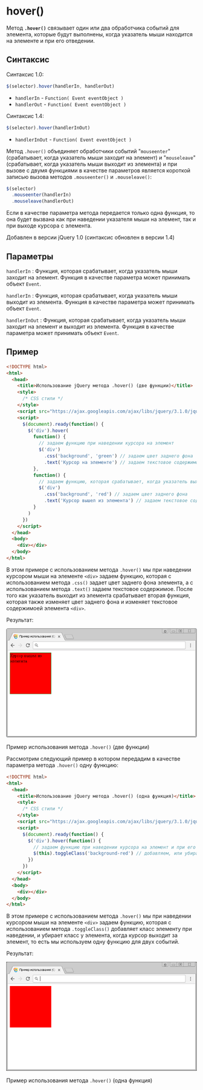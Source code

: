 # hover()

Метод **`.hover()`** связывает один или два обработчика событий для элемента, которые будут выполнены, когда указатель мыши находится на элементе и при его отведении.

## Синтаксис

Синтаксис 1.0:

```js
$(selector).hover(handlerIn, handlerOut)
```

- `handlerIn` - `Function( Event eventObject )`
- `handlerOut` - `Function( Event eventObject )`

Синтаксис 1.4:

```js
$(selector).hover(handlerInOut)
```

- `handlerInOut` - `Function( Event eventObject )`

Метод `.hover()` объединяет обработчики событий "`mouseenter`" (срабатывает, когда указатель мыши заходит на элемент) и "`mouseleave`" (срабатывает, когда указатель мыши выходит из элемента) и при вызове с двумя функциями в качестве параметров является короткой записью вызова методов `.mouseenter()` и `.mouseleave()`:

```js
$(selector)
  .mouseenter(handlerIn)
  .mouseleave(handlerOut)
```

Если в качестве параметра метода передается только одна функция, то она будет вызвана как при наведении указателя мыши на элемент, так и при выходе курсора с элемента.

Добавлен в версии jQuery 1.0 (синтаксис обновлен в версии 1.4)

## Параметры

`handlerIn`
: Функция, которая срабатывает, когда указатель мыши заходит на элемент. Функция в качестве параметра может принимать объект `Event`.

`handlerIn`
: Функция, которая срабатывает, когда указатель мыши выходит из элемента. Функция в качестве параметра может принимать объект `Event`.

`handlerInOut`
: Функция, которая срабатывает, когда указатель мыши заходит на элемент и выходит из элемента. Функция в качестве параметра может принимать объект `Event`.

## Пример

```html
<!DOCTYPE html>
<html>
  <head>
    <title>Использование jQuery метода .hover() (две функции)</title>
    <style>
      /* CSS стили */
    </style>
    <script src="https://ajax.googleapis.com/ajax/libs/jquery/3.1.0/jquery.min.js"></script>
    <script>
      $(document).ready(function() {
        $('div').hover(
          function() {
            // задаем функцию при наведении курсора на элемент
            $('div')
              .css('background', 'green') // задаем цвет заднего фона
              .text('Курсор на элементе') // задаем текстовое содержимое
          },
          function() {
            // задаем функцию, которая срабатывает, когда указатель выходит из элемента
            $('div')
              .css('background', 'red') // задаем цвет заднего фона
              .text('Курсор вышел из элемента') // задаем текстовое содержимое
          }
        )
      })
    </script>
  </head>
  <body>
    <div></div>
  </body>
</html>
```

В этом примере с использованием метода `.hover()` мы при наведении курсором мыши на элементе `<div>` задаем функцию, которая с использованием метода `.css()` задает цвет заднего фона элемента, а с использованием метода `.text()` задаем текстовое содержимое. После того как указатель выходит из элемента срабатывает вторая функция, которая также изменяет цвет заднего фона и изменяет текстовое содержимоей элемента `<div>`.

Результат:

![Пример использования jQuery метода .hover() (две функции)](851.png)

Пример использования метода `.hover()` (две функции)

Рассмотрим следующий пример в котором передадим в качестве параметра метода `.hover()` одну функцию:

```html
<!DOCTYPE html>
<html>
  <head>
    <title>Использование jQuery метода .hover() (одна функция)</title>
    <style>
      /* CSS стили */
    </style>
    <script src="https://ajax.googleapis.com/ajax/libs/jquery/3.1.0/jquery.min.js"></script>
    <script>
      $(document).ready(function() {
        $('div').hover(function() {
          // задаем функцию при наведении курсора на элемент и при его отведении
          $(this).toggleClass('background-red') // добавляем, или убираем класс у текущего элемента div
        })
      })
    </script>
  </head>
  <body>
    <div></div>
  </body>
</html>
```

В этом примере с использованием метода `.hover()` мы при наведении курсором мыши на элементе `<div>` задаем функцию, которая с использованием метода `.toggleClass()` добавляет класс элементу при наведении, и убирает класс у элемента, когда курсор выходит за элемент, то есть мы используем одну функцию для двух событий.

Результат:

![Пример использования jQuery метода .hover() (одна функции)](850.png)

Пример использования метода `.hover()` (одна функция)
